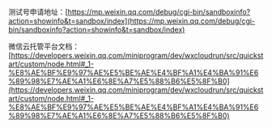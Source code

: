 测试号申请地址：[https://mp.weixin.qq.com/debug/cgi-bin/sandboxinfo?action=showinfo&t=sandbox/index](https://mp.weixin.qq.com/debug/cgi-bin/sandboxinfo?action=showinfo&t=sandbox/index)

微信云托管平台文档：[https://developers.weixin.qq.com/miniprogram/dev/wxcloudrun/src/quickstart/custom/node.html#_1-%E8%AE%BF%E9%97%AE%E5%BE%AE%E4%BF%A1%E4%BA%91%E6%89%98%E7%AE%A1%E6%8E%A7%E5%88%B6%E5%8F%B0](https://developers.weixin.qq.com/miniprogram/dev/wxcloudrun/src/quickstart/custom/node.html#_1-%E8%AE%BF%E9%97%AE%E5%BE%AE%E4%BF%A1%E4%BA%91%E6%89%98%E7%AE%A1%E6%8E%A7%E5%88%B6%E5%8F%B0)
